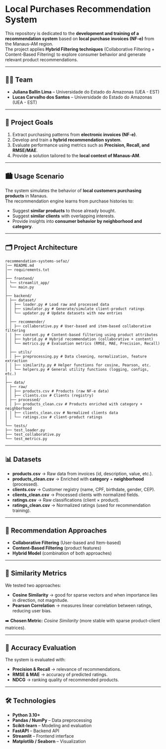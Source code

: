 # Local Purchases Recommendation System

This repository is dedicated to the **development and training of a recommendation system** based on **local purchase invoices (NF-e)** from the Manaus-AM region.  
The project applies **Hybrid Filtering techniques** (Collaborative Filtering + Content-Based Filtering) to explore consumer behavior and generate relevant product recommendations.

---

## 👩‍🎓 Team
- **Juliana Ballin Lima** – Universidade do Estado do Amazonas (UEA - EST)  
- **Lucas Carvalho dos Santos** – Universidade do Estado do Amazonas (UEA - EST)  

---

## 🎯 Project Goals
1. Extract purchasing patterns from **electronic invoices (NF-e)**.  
2. Develop and train a **hybrid recommendation system**.  
3. Evaluate performance using metrics such as **Precision, Recall, and RMSE/MAE**.  
4. Provide a solution tailored to the **local context of Manaus-AM**.  

---

## 🏙️ Usage Scenario
The system simulates the behavior of **local customers purchasing products** in Manaus.  
The recommendation engine learns from purchase histories to:  
- Suggest **similar products** to those already bought.  
- Suggest **similar clients** with overlapping interests.  
- Provide insights into **consumer behavior by neighborhood and category**.  

---

## 🗂️ Project Architecture
```
recommendation-systems-sefaz/
│── README.md
│── requirements.txt
│
├── frontend/
│ └── streamlit_app/
│ └── main.py
│
├── backend/
│ ├── dataset/
│ │ ├── loader.py # Load raw and processed data
│ │ ├── simulator.py # Generate/simulate client-product ratings
│ │ └── updater.py # Update datasets with new entries
│ │
│ ├── recommender/
│ │ ├── collaborative.py # User-based and item-based collaborative filtering
│ │ ├── content.py # Content-based filtering using product attributes
│ │ ├── hybrid.py # Hybrid recommendation (collaborative + content)
│ │ └── metrics.py # Evaluation metrics (RMSE, MAE, Precision, Recall)
│ │
│ ├── utils/
│ │ ├── preprocessing.py # Data cleaning, normalization, feature extraction
│ │ ├── similarity.py # Helper functions for cosine, Pearson, etc.
│ │ └── helpers.py # General utility functions (logging, configs, etc.)
│
├── data/
│ ├── raw/
│ │ ├── products.csv # Products (raw NF-e data)
│ │ ├── clients.csv # Clients (registry)
│ ├── processed/
│ │ ├── products_clean.csv # Products enriched with category + neighborhood
│ │ ├── clients_clean.csv # Normalized clients data
│ │ └── ratings.csv # client-product ratings
│
└── tests/
├── test_loader.py
├── test_collaborative.py
└── test_metrics.py

```
---

## 📊 Datasets

- **products.csv** → Raw data from invoices (id, description, value, etc.).  
- **products_clean.csv** → Enriched with **category** + **neighborhood** (processed).  
- **clients.csv** → Customer registry (name, CPF, birthdate, gender, CEP).  
- **clients_clean.csv** → Processed clients with normalized fields.  
- **ratings.csv** → Raw classifications (client × product).  
- **ratings_clean.csv** → Normalized ratings (used for recommendation training).  

---

## 🤝 Recommendation Approaches

- **Collaborative Filtering** (User-based and Item-based)  
- **Content-Based Filtering** (product features)  
- **Hybrid Model** (combination of both approaches)  

---

## 📐 Similarity Metrics

We tested two approaches:  
- **Cosine Similarity** → good for sparse vectors and when importance lies in direction, not magnitude.  
- **Pearson Correlation** → measures linear correlation between ratings, reducing user bias.  

➡️ **Chosen Metric:** *Cosine Similarity* (more stable with sparse product-client matrices).  

---

## 📏 Accuracy Evaluation
The system is evaluated with:  
- **Precision & Recall** → relevance of recommendations.  
- **RMSE & MAE** → accuracy of predicted ratings.  
- **NDCG** → ranking quality of recommended products.  

---

## 🛠️ Technologies
- **Python 3.10+**  
- **Pandas / NumPy** – Data preprocessing  
- **Scikit-learn** – Modeling and evaluation
- **FastAPI** – Backend API  
- **Streamlit** – Frontend interface  
- **Matplotlib / Seaborn** – Visualization  
